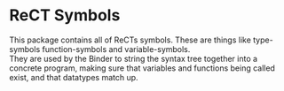 # ReCT Symbols
This package contains all of ReCTs symbols. These are things like type-symbols function-symbols and variable-symbols.  
They are used by the Binder to string the syntax tree together into a concrete program, making sure that variables and functions being called exist, and that datatypes match up.